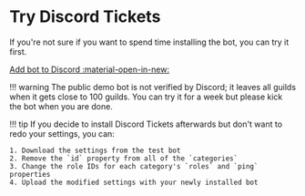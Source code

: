 # Try Discord Tickets

If you're not sure if you want to spend time installing the bot, you can try it first.

<a class="md-button md-button--primary" href="https://discord.com/oauth2/authorize?scope=applications.commands%20bot&permissions=126032&client_id=475371285531066368" target="_blank">Add bot to Discord :material-open-in-new:</a>

!!! warning
	The public demo bot is not verified by Discord; it leaves all guilds when it gets close to 100 guilds. You can try it for a week but please kick the bot when you are done.

!!! tip
	If you decide to install Discord Tickets afterwards but don't want to redo your settings, you can:

	1. Download the settings from the test bot
	2. Remove the `id` property from all of the `categories`
	3. Change the role IDs for each category's `roles` and `ping` properties
	4. Upload the modified settings with your newly installed bot
